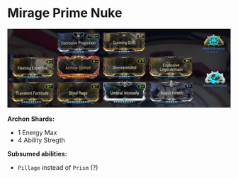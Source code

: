 # Mirage Prime Nuke <a name="mirage"></a>
![mirage prime nuke](./media/mirage_nuke_build.png)

<b>Archon Shards:</b>
- 1 Energy Max
- 4 Ability Stregth

<b>Subsumed abilities:</b>
- `Pillage` instead of `Prism` (?)